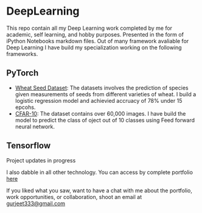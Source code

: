 # DeepLearning
This repo contain all my Deep Learning work completed by me for academic, self learning, and hobby purposes. Presented in the form of iPython Notebooks markdown files. 
Out of many framework avaliable for Deep Learning I have build my specialization working on the following frameworks.

## PyTorch
  - [Wheat Seed Dataset](https://nbviewer.jupyter.org/github/hargurjeet/DeepLearning/blob/main/Wheat_Seeds_Analysis_Pytorch_blogs.ipynb): The datasets involves the prediction of species given measurements of seeds from different varieties of wheat. I build a logistic regression model and achievied accruacy of 78% under 15 epcohs.
  - [CFAR-10](https://github.com/hargurjeet/DeepLearning/blob/main/CFAR_10_Dataset.ipynb): The dataset contains over 60,000 images. I have build the model to predict the class of oject out of 10 classes using Feed forward neural network.


## Tensorflow
Project updates in progress


I also dabble in all other technology. You can access by complete portfolio [here](https://github.com/hargurjeet/Portfolio-Projects/blob/main/README.md)

If you liked what you saw, want to have a chat with me about the portfolio, work opportunities, or collaboration, shoot an email at gurjeet333@gmail.com
